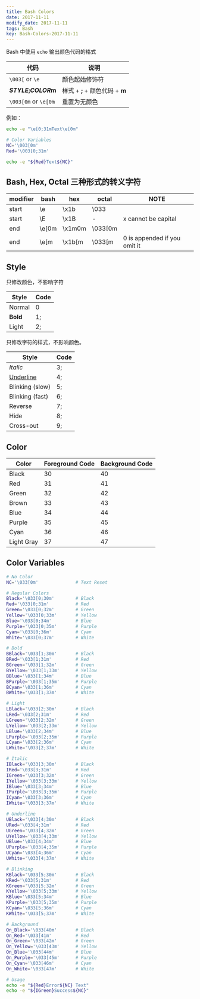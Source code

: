 ```yaml
---
title: Bash Colors
date: 2017-11-11
modify_date: 2017-11-11
tags: Bash
key: Bash-Colors-2017-11-11
---
```


Bash 中使用 `echo` 输出颜色代码的格式

| 代码                 | 说明                            |
| -------------------- | ------------------------------- |
| `\003[` or `\e`      | 颜色起始修饰符                  |
| ***STYLE*;*COLOR*m** | 样式 + **;** + 颜色代码 + **m** |
| `\003[0m` or `\e[0m` | 重置为无颜色                    |

例如：

```zsh
echo -e "\e[0;31mText\e[0m"

# Color Variables
NC='\003[0m'
Red='\003[0;31m'

echo -e "${Red}Text${NC}"
```

<!--more-->

## Bash, Hex, Octal 三种形式的转义字符

| modifier | bash  | hex    | octal   | NOTE                         |
| -------- | ----- | ------ | ------- | ---------------------------- |
| start    | \e    | \x1b   | \033    |                              |
| start    | \E    | \x1B   | -       | x cannot be capital          |
| end      | \e[0m | \x1m0m | \033[0m |                              |
| end      | \e[m  | \x1b[m | \033[m  | 0 is appended if you omit it |

## Style

只修改颜色，不影响字符

| Style    | Code |
| -------- | ---- |
| Normal   | 0    |
| **Bold** | 1;   |
| Light    | 2;   |

只修改字符的样式，不影响颜色。

| Style            | Code |
| ---------------- | ---- |
| <I>Italic</I>    | 3;   |
| <U>Underline</U> | 4;   |
| Blinking (slow)  | 5;   |
| Blinking (fast)  | 6;   |
| Reverse          | 7;   |
| Hide             | 8;   |
| Cross-out        | 9;   |


## Color

| Color      | Foreground Code | Background Code |
| ---------- | --------------- | --------------- |
| Black      | 30              | 40              |
| Red        | 31              | 41              |
| Green      | 32              | 42              |
| Brown      | 33              | 43              |
| Blue       | 34              | 44              |
| Purple     | 35              | 45              |
| Cyan       | 36              | 46              |
| Light Gray | 37              | 47              |

## Color Variables

```zsh
# No Color
NC='\033[0m'              # Text Reset

# Regular Colors
Black='\033[0;30m'        # Black
Red='\033[0;31m'          # Red
Green='\033[0;32m'        # Green
Yellow='\033[0;33m'       # Yellow
Blue='\033[0;34m'         # Blue
Purple='\033[0;35m'       # Purple
Cyan='\033[0;36m'         # Cyan
White='\033[0;37m'        # White

# Bold
BBlack='\033[1;30m'       # Black
BRed='\033[1;31m'         # Red
BGreen='\033[1;32m'       # Green
BYellow='\033[1;33m'      # Yellow
BBlue='\033[1;34m'        # Blue
BPurple='\033[1;35m'      # Purple
BCyan='\033[1;36m'        # Cyan
BWhite='\033[1;37m'       # White

# Light
LBlack='\033[2;30m'       # Black
LRed='\033[2;31m'         # Red
LGreen='\033[2;32m'       # Green
LYellow='\033[2;33m'      # Yellow
LBlue='\033[2;34m'        # Blue
LPurple='\033[2;35m'      # Purple
LCyan='\033[2;36m'        # Cyan
LWhite='\033[2;37m'       # White

# Italic
IBlack='\033[3;30m'       # Black
IRed='\033[3;31m'         # Red
IGreen='\033[3;32m'       # Green
IYellow='\033[3;33m'      # Yellow
IBlue='\033[3;34m'        # Blue
IPurple='\033[3;35m'      # Purple
ICyan='\033[3;36m'        # Cyan
IWhite='\033[3;37m'       # White

# Underline
UBlack='\033[4;30m'       # Black
URed='\033[4;31m'         # Red
UGreen='\033[4;32m'       # Green
UYellow='\033[4;33m'      # Yellow
UBlue='\033[4;34m'        # Blue
UPurple='\033[4;35m'      # Purple
UCyan='\033[4;36m'        # Cyan
UWhite='\033[4;37m'       # White

# Blinking
KBlack='\033[5;30m'       # Black
KRed='\033[5;31m'         # Red
KGreen='\033[5;32m'       # Green
KYellow='\033[5;33m'      # Yellow
KBlue='\033[5;34m'        # Blue
KPurple='\033[5;35m'      # Purple
KCyan='\033[5;36m'        # Cyan
KWhite='\033[5;37m'       # White

# Background
On_Black='\033[40m'       # Black
On_Red='\033[41m'         # Red
On_Green='\033[42m'       # Green
On_Yellow='\033[43m'      # Yellow
On_Blue='\033[44m'        # Blue
On_Purple='\033[45m'      # Purple
On_Cyan='\033[46m'        # Cyan
On_White='\033[47m'       # White

# Usage
echo -e "${Red}Error${NC} Text"
echo -e "${IGreen}Success${NC}"
```
